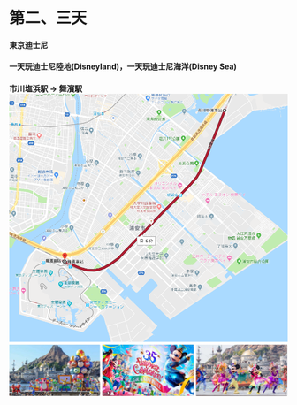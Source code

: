 # 第二、三天

#### 東京迪士尼

#### 一天玩**迪士尼陸地\(Disneyland\)，一天玩迪士尼海洋\(Disney Sea\)**

 

#### 市川塩浜駅 → 舞濱駅![](/assets/1117.png)![](/assets/1101.jpg)



